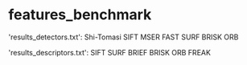 # features_benchmark

'results_detectors.txt':	Shi-Tomasi	SIFT	MSER	FAST	SURF	BRISK	ORB

'results_descriptors.txt': 	SIFT	SURF	BRIEF	BRISK	ORB	FREAK

